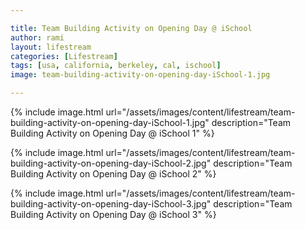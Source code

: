 ```yaml
---

title: Team Building Activity on Opening Day @ iSchool
author: rami
layout: lifestream 
categories: [Lifestream]
tags: [usa, california, berkeley, cal, ischool]
image: team-building-activity-on-opening-day-iSchool-1.jpg

---
```


{% include image.html url="/assets/images/content/lifestream/team-building-activity-on-opening-day-iSchool-1.jpg" description="Team Building Activity on Opening Day @ iSchool 1" %}

{% include image.html url="/assets/images/content/lifestream/team-building-activity-on-opening-day-iSchool-2.jpg" description="Team Building Activity on Opening Day @ iSchool 2" %}

{% include image.html url="/assets/images/content/lifestream/team-building-activity-on-opening-day-iSchool-3.jpg" description="Team Building Activity on Opening Day @ iSchool 3" %}
